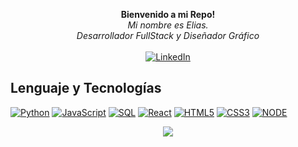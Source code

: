 <!--
**EliasG1140/EliasG1140** is a ✨ _special_ ✨ repository because its `README.md` (this file) appears on your GitHub profile.

Here are some ideas to get you started:

- 🔭 I’m currently working on ...
- 🌱 I’m currently learning ...
- 👯 I’m looking to collaborate on ...
- 🤔 I’m looking for help with ...
- 💬 Ask me about ...
- 📫 How to reach me: ...
- 😄 Pronouns: ...
- ⚡ Fun fact: ...
-->

<p align="center">
  <b>Bienvenido a mi Repo!</b><br>
  <i>
    Mi nombre es Elias.<br>
    Desarrollador FullStack y Diseñador Gráfico<br>
  </i><br>
  <a href="https://www.linkedin.com/in/eliasg1140">
    <img src="https://img.shields.io/badge/LinkedIn-blue?style=flat-square&logo=linkedin" alt="LinkedIn">
  </a>
</p>

## Lenguaje y Tecnologías
[![Python](https://img.shields.io/badge/python-black?style=for-the-badge&logo=python)](https://github.com/EliasG1140)
[![JavaScript](https://img.shields.io/badge/javascript-black?style=for-the-badge&logo=javascript)](https://github.com/EliasG1140)
[![SQL](https://img.shields.io/badge/sql-black?style=for-the-badge&logo=mysql)](https://github.com/EliasG1140)
[![React](https://img.shields.io/badge/react-black?style=for-the-badge&logo=react)](https://github.com/EliasG1140)
[![HTML5](https://img.shields.io/badge/html5-black?style=for-the-badge&logo=html5)](https://github.com/EliasG1140)
[![CSS3](https://img.shields.io/badge/css3-black?style=for-the-badge&logo=css3)](https://github.com/EliasG1140)
[![NODE](https://img.shields.io/badge/node.js-black?style=for-the-badge&logo=node.js)](https://github.com/EliasG1140)
  
  <p align="center">
  <a href="https://github.com/EliasG1140">
    <img src="https://komarev.com/ghpvc/?username=EliasG1140&color=blue&style=flat)" />
  </a>
</p>
